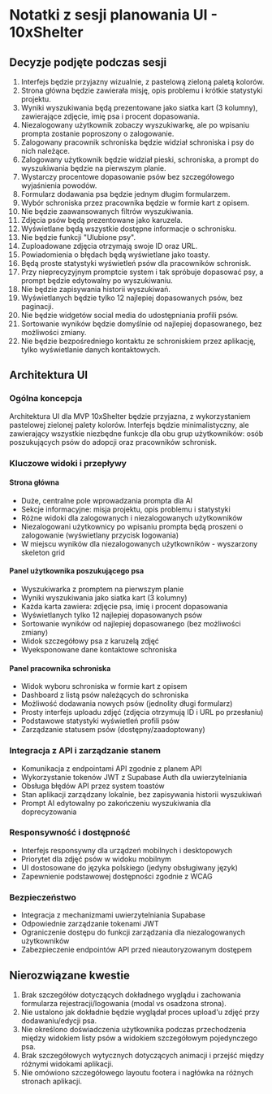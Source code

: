 # Notatki z sesji planowania UI - 10xShelter

## Decyzje podjęte podczas sesji

1. Interfejs będzie przyjazny wizualnie, z pastelową zieloną paletą kolorów.
2. Strona główna będzie zawierała misję, opis problemu i krótkie statystyki projektu.
3. Wyniki wyszukiwania będą prezentowane jako siatka kart (3 kolumny), zawierające zdjęcie, imię psa i procent dopasowania.
4. Niezalogowany użytkownik zobaczy wyszukiwarkę, ale po wpisaniu prompta zostanie poproszony o zalogowanie.
5. Zalogowany pracownik schroniska będzie widział schroniska i psy do nich należące.
6. Zalogowany użytkownik będzie widział pieski, schroniska, a prompt do wyszukiwania będzie na pierwszym planie.
7. Wystarczy procentowe dopasowanie psów bez szczegółowego wyjaśnienia powodów.
8. Formularz dodawania psa będzie jednym długim formularzem.
9. Wybór schroniska przez pracownika będzie w formie kart z opisem.
10. Nie będzie zaawansowanych filtrów wyszukiwania.
11. Zdjęcia psów będą prezentowane jako karuzela.
12. Wyświetlane będą wszystkie dostępne informacje o schronisku.
13. Nie będzie funkcji "Ulubione psy".
14. Zuploadowane zdjęcia otrzymają swoje ID oraz URL.
15. Powiadomienia o błędach będą wyświetlane jako toasty.
16. Będą proste statystyki wyświetleń psów dla pracowników schronisk.
17. Przy nieprecyzyjnym promptcie system i tak spróbuje dopasować psy, a prompt będzie edytowalny po wyszukiwaniu.
18. Nie będzie zapisywania historii wyszukiwań.
19. Wyświetlanych będzie tylko 12 najlepiej dopasowanych psów, bez paginacji.
20. Nie będzie widgetów social media do udostępniania profili psów.
21. Sortowanie wyników będzie domyślnie od najlepiej dopasowanego, bez możliwości zmiany.
22. Nie będzie bezpośredniego kontaktu ze schroniskiem przez aplikację, tylko wyświetlanie danych kontaktowych.

## Architektura UI

### Ogólna koncepcja

Architektura UI dla MVP 10xShelter będzie przyjazna, z wykorzystaniem pastelowej zielonej palety kolorów. Interfejs będzie minimalistyczny, ale zawierający wszystkie niezbędne funkcje dla obu grup użytkowników: osób poszukujących psów do adopcji oraz pracowników schronisk.

### Kluczowe widoki i przepływy

#### Strona główna

- Duże, centralne pole wprowadzania prompta dla AI
- Sekcje informacyjne: misja projektu, opis problemu i statystyki
- Różne widoki dla zalogowanych i niezalogowanych użytkowników
- Niezalogowani użytkownicy po wpisaniu prompta będą proszeni o zalogowanie (wyświetlany przycisk logowania)
- W miejscu wyników dla niezalogowanych użytkowników - wyszarzony skeleton grid

#### Panel użytkownika poszukującego psa

- Wyszukiwarka z promptem na pierwszym planie
- Wyniki wyszukiwania jako siatka kart (3 kolumny)
- Każda karta zawiera: zdjęcie psa, imię i procent dopasowania
- Wyświetlanych tylko 12 najlepiej dopasowanych psów
- Sortowanie wyników od najlepiej dopasowanego (bez możliwości zmiany)
- Widok szczegółowy psa z karuzelą zdjęć
- Wyeksponowane dane kontaktowe schroniska

#### Panel pracownika schroniska

- Widok wyboru schroniska w formie kart z opisem
- Dashboard z listą psów należących do schroniska
- Możliwość dodawania nowych psów (jednolity długi formularz)
- Prosty interfejs uploadu zdjęć (zdjęcia otrzymują ID i URL po przesłaniu)
- Podstawowe statystyki wyświetleń profili psów
- Zarządzanie statusem psów (dostępny/zaadoptowany)

### Integracja z API i zarządzanie stanem

- Komunikacja z endpointami API zgodnie z planem API
- Wykorzystanie tokenów JWT z Supabase Auth dla uwierzytelniania
- Obsługa błędów API przez system toastów
- Stan aplikacji zarządzany lokalnie, bez zapisywania historii wyszukiwań
- Prompt AI edytowalny po zakończeniu wyszukiwania dla doprecyzowania

### Responsywność i dostępność

- Interfejs responsywny dla urządzeń mobilnych i desktopowych
- Priorytet dla zdjęć psów w widoku mobilnym
- UI dostosowane do języka polskiego (jedyny obsługiwany język)
- Zapewnienie podstawowej dostępności zgodnie z WCAG

### Bezpieczeństwo

- Integracja z mechanizmami uwierzytelniania Supabase
- Odpowiednie zarządzanie tokenami JWT
- Ograniczenie dostępu do funkcji zarządzania dla niezalogowanych użytkowników
- Zabezpieczenie endpointów API przed nieautoryzowanym dostępem

## Nierozwiązane kwestie

1. Brak szczegółów dotyczących dokładnego wyglądu i zachowania formularza rejestracji/logowania (modal vs osadzona strona).
2. Nie ustalono jak dokładnie będzie wyglądał proces upload'u zdjęć przy dodawaniu/edycji psa.
3. Nie określono doświadczenia użytkownika podczas przechodzenia między widokiem listy psów a widokiem szczegółowym pojedynczego psa.
4. Brak szczegółowych wytycznych dotyczących animacji i przejść między różnymi widokami aplikacji.
5. Nie omówiono szczegółowego layoutu footera i nagłówka na różnych stronach aplikacji.
